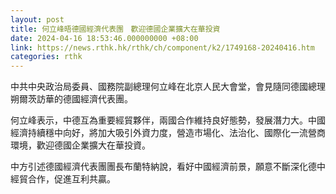 ```yaml
---
layout: post
title: 何立峰晤德國經濟代表團　歡迎德國企業擴大在華投資
date: 2024-04-16 18:53:46.000000000 +08:00
link: https://news.rthk.hk/rthk/ch/component/k2/1749168-20240416.htm
categories: rthk
---
```


中共中央政治局委員、國務院副總理何立峰在北京人民大會堂，會見隨同德國總理朔爾茨訪華的德國經濟代表團。

何立峰表示，中德互為重要經貿夥伴，兩國合作維持良好態勢，發展潛力大。中國經濟持續穩中向好，將加大吸引外資力度，營造市場化、法治化、國際化一流營商環境，歡迎德國企業擴大在華投資。

中方引述德國經濟代表團團長布蘭特納說，看好中國經濟前景，願意不斷深化德中經貿合作，促進互利共贏。
